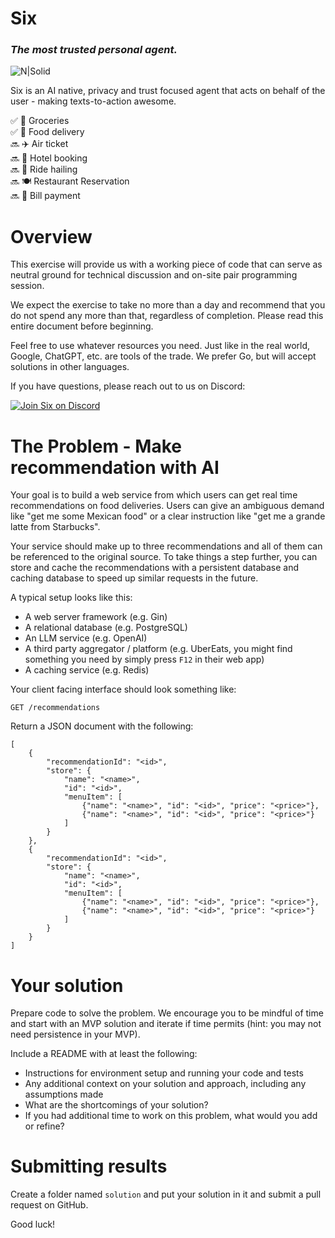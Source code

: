 # Six
### _The most trusted personal agent._
![N|Solid](https://beta.getsix.co/logo.png)

Six is an AI native, privacy and trust focused agent that acts on behalf of the user - making texts-to-action awesome.

✅ 🥕 Groceries \
✅ 🍔  Food delivery \
🔜 ✈️ Air ticket \
🔜 🛌 Hotel booking \
🔜 🚕 Ride hailing \
🔜 🍽️ Restaurant Reservation \
🔜 🧾 Bill payment

# Overview

This exercise will provide us with a working piece of code that can serve as neutral ground for technical discussion and on-site pair programming session. 

We expect the exercise to take no more than a day and recommend that you do not spend any more than that, regardless of completion. Please read this entire document before beginning.

Feel free to use whatever resources you need. Just like in the real world, Google, ChatGPT, etc. are tools of the trade. We prefer Go, but will accept solutions in other languages.

If you have questions, please reach out to us on Discord:

[![Join Six on Discord](https://img.shields.io/badge/discord-join-5865F2?logo=discord)](https://discord.gg/xBvmhz3k)

# The Problem - Make recommendation with AI

Your goal is to build a web service from which users can get real time recommendations on food deliveries. Users can give an ambiguous demand like "get me some Mexican food" or a clear instruction like "get me a grande latte from Starbucks". 

Your service should make up to three recommendations and all of them can be referenced to the original source. To take things a step further, you can store and cache the recommendations with a persistent database and caching database to speed up similar requests in the future.

A typical setup looks like this:
- A web server framework (e.g. Gin)
- A relational database (e.g. PostgreSQL)
- An LLM service (e.g. OpenAI)
- A third party aggregator / platform (e.g. UberEats, you might find something you need by simply press ```F12``` in their web app)
- A caching service (e.g. Redis)

Your client facing interface should look something like:

`GET /recommendations`

Return a JSON document with the following:
```
[
    {
        "recommendationId": "<id>",
        "store": {
            "name": "<name>",
            "id": "<id>",
            "menuItem": [
                {"name": "<name>", "id": "<id>", "price": "<price>"},
                {"name": "<name>", "id": "<id>", "price": "<price>"}
            ]
        }
    },
    {
        "recommendationId": "<id>",
        "store": {
            "name": "<name>",
            "id": "<id>",
            "menuItem": [
                {"name": "<name>", "id": "<id>", "price": "<price>"},
                {"name": "<name>", "id": "<id>", "price": "<price>"}
            ]
        }
    }
]

```

# Your solution

Prepare code to solve the problem. We encourage you to be mindful of time and start with an MVP solution and iterate if time permits (hint: you may not need persistence in your MVP).

Include a README with at least the following:

- Instructions for environment setup and running your code and tests
- Any additional context on your solution and approach, including any assumptions made
- What are the shortcomings of your solution?
- If you had additional time to work on this problem, what would you add or refine?

# Submitting results

Create a folder named ```solution``` and put your solution in it and submit a pull request on GitHub.


Good luck!
